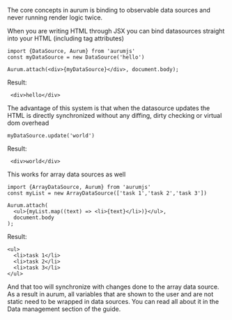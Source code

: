 The core concepts in aurum is binding to observable data sources and never running render logic twice.

When you are writing HTML through JSX you can bind datasources straight into your HTML (including tag attributes)

```
import {DataSource, Aurum} from 'aurumjs'
const myDataSource = new DataSource('hello')

Aurum.attach(<div>{myDataSource}</div>, document.body);
```

Result:
```
 <div>hello</div>
```

The advantage of this system is that when the datasource updates the HTML is directly synchronized without any diffing, dirty checking or virtual dom overhead

```
myDataSource.update('world')
```

Result:
```
 <div>world</div>
```

This works for array data sources as well

```
import {ArrayDataSource, Aurum} from 'aurumjs'
const myList = new ArrayDataSource(['task 1','task 2','task 3'])

Aurum.attach(
  <ul>{myList.map((text) => <li>{text}</li>)}</ul>, 
  document.body
);
```

Result:
```
<ul>
  <li>task 1</li>
  <li>task 2</li>
  <li>task 3</li>
</ul>
```
And that too will synchronize with changes done to the array data source.
As a result in aurum, all variables that are shown to the user and are not static need to be wrapped in data sources. You can read all about it in the Data management section of the guide.


